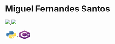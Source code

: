  # Miguel Fernandes Santos
 
 <div>
  <a href="https://github.com/MiguelFernandesSantos">
  <img height="180em" src="https://github-readme-stats.vercel.app/api?username=MiguelFernandesSantos&show_icons=true&theme=dark&include_all_commits=true&count_private=true"/>
  <img height="180em" src="https://github-readme-stats.vercel.app/api/top-langs/?username=MiguelFernandesSantos&layout=compact&langs_count=7&theme=dark"/>
</div>
  
<div style="display: inline_block"><br>
  <img align="center" alt="Miguel-Python" height="30" width="40" src="https://raw.githubusercontent.com/devicons/devicon/master/icons/python/python-original.svg">
  <img align="center" alt="Miguel-Csharp" height="30" width="40" src="https://raw.githubusercontent.com/devicons/devicon/master/icons/csharp/csharp-original.svg">
  
</div>

